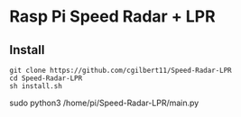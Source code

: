 # Rasp Pi Speed Radar + LPR



## Install
```
git clone https://github.com/cgilbert11/Speed-Radar-LPR
cd Speed-Radar-LPR
sh install.sh

```
sudo python3 /home/pi/Speed-Radar-LPR/main.py
